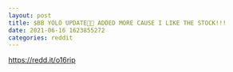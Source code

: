 ```yaml
--- 
layout: post 
title: $BB YOLO UPDATE💎🙌 ADDED MORE CAUSE I LIKE THE STOCK!!! 
date: 2021-06-16 1623855272 
categories: reddit 
--- 
```

https://redd.it/o16rip